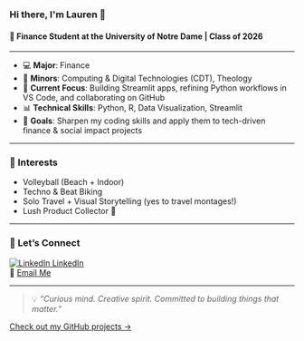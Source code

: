 ### Hi there, I'm Lauren 👋

#### 📍 Finance Student at the University of Notre Dame | Class of 2026

---

- 💻 **Major**: Finance  
- 🔧 **Minors**: Computing & Digital Technologies (CDT), Theology  
- 🧠 **Current Focus**: Building Streamlit apps, refining Python workflows in VS Code, and collaborating on GitHub  
- 📊 **Technical Skills**: Python, R, Data Visualization, Streamlit  
- 🎯 **Goals**: Sharpen my coding skills and apply them to tech-driven finance & social impact projects  

---

### 🌟 Interests  
- Volleyball (Beach + Indoor)  
- Techno & Beat Biking  
- Solo Travel + Visual Storytelling (yes to travel montages!)  
- Lush Product Collector 💚  

---

### 🤝 Let’s Connect  
[![LinkedIn](https://cdn.jsdelivr.net/npm/simple-icons@v3/icons/linkedin.svg) LinkedIn](https://www.linkedin.com/in/lauren-riffe)  
📧 [Email Me](mailto:lriffe@nd.edu)

---

> 💡 *“Curious mind. Creative spirit. Committed to building things that matter.”*

[Check out my GitHub projects →](https://github.com/laurenriffe)
